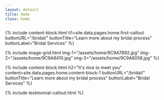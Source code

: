 ```yaml
---
layout: default
title: Home
class: home
---
```


{%
include content-block.html
h1=site.data.pages.home.first-callout
buttonURL="/bridal/"
buttonTitle="Learn more about my bridal process"
buttonLabel="Bridal Services"
%}

{%
include
image-grid.html
img-1="/assets/home/9C9A7892.jpg"
img-2="/assets/home/9C9A8410.jpg"
img-3="/assets/home/9C9A6058.jpg"
%}

{%
include content-block.html
h2="It's nice to meet you"
content=site.data.pages.home.content-block-1
buttonURL="/bridal/"
buttonTitle="Learn more about my bridal process"
buttonLabel="Bridal Services"
%}

{% include testimonial-callout.html %}